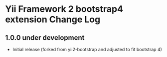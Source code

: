 Yii Framework 2 bootstrap4 extension Change Log
==============================================

1.0.0 under development
-----------------------

- Initial release (forked from yii2-bootstrap and adjusted to fit bootstrap 4)
